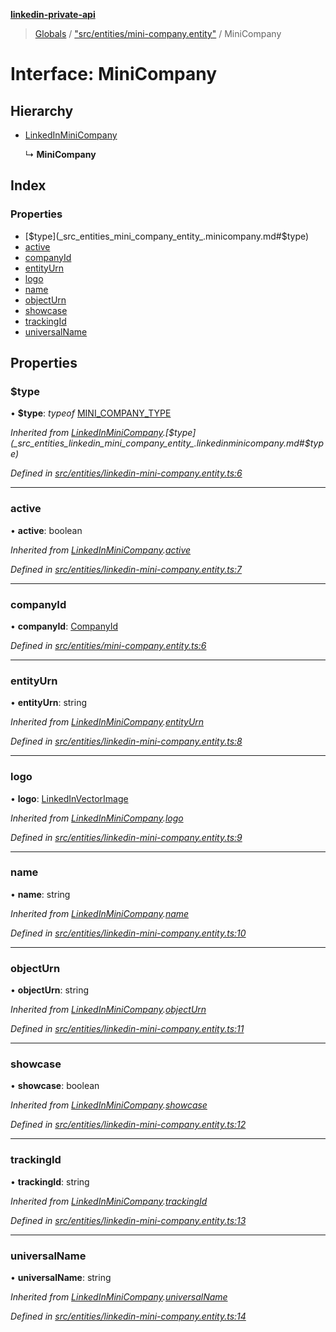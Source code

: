 **[linkedin-private-api](../README.md)**

> [Globals](../globals.md) / ["src/entities/mini-company.entity"](../modules/_src_entities_mini_company_entity_.md) / MiniCompany

# Interface: MiniCompany

## Hierarchy

* [LinkedInMiniCompany](_src_entities_linkedin_mini_company_entity_.linkedinminicompany.md)

  ↳ **MiniCompany**

## Index

### Properties

* [$type](_src_entities_mini_company_entity_.minicompany.md#$type)
* [active](_src_entities_mini_company_entity_.minicompany.md#active)
* [companyId](_src_entities_mini_company_entity_.minicompany.md#companyid)
* [entityUrn](_src_entities_mini_company_entity_.minicompany.md#entityurn)
* [logo](_src_entities_mini_company_entity_.minicompany.md#logo)
* [name](_src_entities_mini_company_entity_.minicompany.md#name)
* [objectUrn](_src_entities_mini_company_entity_.minicompany.md#objecturn)
* [showcase](_src_entities_mini_company_entity_.minicompany.md#showcase)
* [trackingId](_src_entities_mini_company_entity_.minicompany.md#trackingid)
* [universalName](_src_entities_mini_company_entity_.minicompany.md#universalname)

## Properties

### $type

•  **$type**: *typeof* [MINI\_COMPANY\_TYPE](../modules/_src_entities_linkedin_mini_company_entity_.md#mini_company_type)

*Inherited from [LinkedInMiniCompany](_src_entities_linkedin_mini_company_entity_.linkedinminicompany.md).[$type](_src_entities_linkedin_mini_company_entity_.linkedinminicompany.md#$type)*

*Defined in [src/entities/linkedin-mini-company.entity.ts:6](https://github.com/elieobeid7/linkedin-private-api/blob/d9248d2/src/entities/linkedin-mini-company.entity.ts#L6)*

___

### active

•  **active**: boolean

*Inherited from [LinkedInMiniCompany](_src_entities_linkedin_mini_company_entity_.linkedinminicompany.md).[active](_src_entities_linkedin_mini_company_entity_.linkedinminicompany.md#active)*

*Defined in [src/entities/linkedin-mini-company.entity.ts:7](https://github.com/elieobeid7/linkedin-private-api/blob/d9248d2/src/entities/linkedin-mini-company.entity.ts#L7)*

___

### companyId

•  **companyId**: [CompanyId](../modules/_src_entities_mini_company_entity_.md#companyid)

*Defined in [src/entities/mini-company.entity.ts:6](https://github.com/elieobeid7/linkedin-private-api/blob/d9248d2/src/entities/mini-company.entity.ts#L6)*

___

### entityUrn

•  **entityUrn**: string

*Inherited from [LinkedInMiniCompany](_src_entities_linkedin_mini_company_entity_.linkedinminicompany.md).[entityUrn](_src_entities_linkedin_mini_company_entity_.linkedinminicompany.md#entityurn)*

*Defined in [src/entities/linkedin-mini-company.entity.ts:8](https://github.com/elieobeid7/linkedin-private-api/blob/d9248d2/src/entities/linkedin-mini-company.entity.ts#L8)*

___

### logo

•  **logo**: [LinkedInVectorImage](_src_entities_linkedin_vector_image_entity_.linkedinvectorimage.md)

*Inherited from [LinkedInMiniCompany](_src_entities_linkedin_mini_company_entity_.linkedinminicompany.md).[logo](_src_entities_linkedin_mini_company_entity_.linkedinminicompany.md#logo)*

*Defined in [src/entities/linkedin-mini-company.entity.ts:9](https://github.com/elieobeid7/linkedin-private-api/blob/d9248d2/src/entities/linkedin-mini-company.entity.ts#L9)*

___

### name

•  **name**: string

*Inherited from [LinkedInMiniCompany](_src_entities_linkedin_mini_company_entity_.linkedinminicompany.md).[name](_src_entities_linkedin_mini_company_entity_.linkedinminicompany.md#name)*

*Defined in [src/entities/linkedin-mini-company.entity.ts:10](https://github.com/elieobeid7/linkedin-private-api/blob/d9248d2/src/entities/linkedin-mini-company.entity.ts#L10)*

___

### objectUrn

•  **objectUrn**: string

*Inherited from [LinkedInMiniCompany](_src_entities_linkedin_mini_company_entity_.linkedinminicompany.md).[objectUrn](_src_entities_linkedin_mini_company_entity_.linkedinminicompany.md#objecturn)*

*Defined in [src/entities/linkedin-mini-company.entity.ts:11](https://github.com/elieobeid7/linkedin-private-api/blob/d9248d2/src/entities/linkedin-mini-company.entity.ts#L11)*

___

### showcase

•  **showcase**: boolean

*Inherited from [LinkedInMiniCompany](_src_entities_linkedin_mini_company_entity_.linkedinminicompany.md).[showcase](_src_entities_linkedin_mini_company_entity_.linkedinminicompany.md#showcase)*

*Defined in [src/entities/linkedin-mini-company.entity.ts:12](https://github.com/elieobeid7/linkedin-private-api/blob/d9248d2/src/entities/linkedin-mini-company.entity.ts#L12)*

___

### trackingId

•  **trackingId**: string

*Inherited from [LinkedInMiniCompany](_src_entities_linkedin_mini_company_entity_.linkedinminicompany.md).[trackingId](_src_entities_linkedin_mini_company_entity_.linkedinminicompany.md#trackingid)*

*Defined in [src/entities/linkedin-mini-company.entity.ts:13](https://github.com/elieobeid7/linkedin-private-api/blob/d9248d2/src/entities/linkedin-mini-company.entity.ts#L13)*

___

### universalName

•  **universalName**: string

*Inherited from [LinkedInMiniCompany](_src_entities_linkedin_mini_company_entity_.linkedinminicompany.md).[universalName](_src_entities_linkedin_mini_company_entity_.linkedinminicompany.md#universalname)*

*Defined in [src/entities/linkedin-mini-company.entity.ts:14](https://github.com/elieobeid7/linkedin-private-api/blob/d9248d2/src/entities/linkedin-mini-company.entity.ts#L14)*
